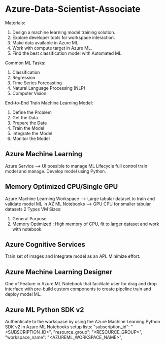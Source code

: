 # Azure-Data-Scientist-Associate

Materials:
1. Design a machine learning model training solution.
2. Explore developer tools for workspace interaction.
3. Make data available in Azure ML.
4. Work with compute target in Azure ML.
5. Find the best classification model with Automated ML.

Common ML Tasks:
1. Classification
2. Regression
3. Time Series Forecasting
4. Natural Language Processing (NLP)
5. Computer Vision

End-to-End Train Machine Learning Model:
1. Define the Problem
2. Get the Data
3. Prepare the Data
4. Train the Model
5. Integrate the Model
6. Monitor the Model

## Azure Machine Learning
Azure Service --> UI possible to manage ML Lifecycle full control train model and manage. Develop model using Python.

## Memory Optimized CPU/Single GPU
Azure Machine Learning Workspace --> Large tabular dataset to train and validate model ML in AZ ML Notebooks --> GPU 
CPU for smaller tabular datasets
2 Types VM Sizes:
1. General Purpose
2. Memory Optimized : High memory of CPU, fit to larger dataset and work with notebook

## Azure Cognitive Services
Train set of images and Integrate model as an API. Minimize effort.

## Azure Machine Learning Designer
One of Feature in Azure ML Notebook that facilitate user for drag and drop interface with pre-build custom components to create pipeline train and deploy model ML.

## Azure ML Python SDK v2
Authenticate to the workspace by using the Azure Machine Learning Python SDK v2 in Azure ML Notebooks setup lists:
"subscription_id": "<SUBSCRIPTION_ID>",
"resource_group": "<RESOURCE_GROUP>",
"workspace_name": "<AZUREML_WORKSPACE_NAME>",

